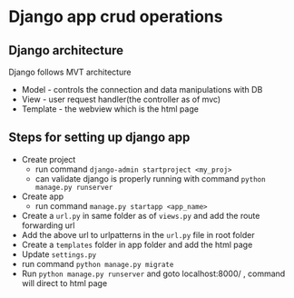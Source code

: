 # Django app crud operations

## Django architecture

Django follows MVT architecture
- Model - controls the connection and data manipulations with DB
- View - user request handler(the controller as of mvc)
- Template - the webview which is the html page

## Steps for setting up django app

- Create project
    - run command ``` django-admin startproject <my_proj> ```
    - can validate django is properly running with command ```python manage.py runserver```
- Create app
    - run command ``` manage.py startapp <app_name> ```
- Create a ```url.py``` in same folder as of ```views.py``` and add the route forwarding url
- Add the above url to urlpatterns in the ```url.py``` file in root folder
- Create a ```templates``` folder in app folder and add the html page
- Update ```settings.py```
- run command ```python manage.py migrate```
- Run ```python manage.py runserver``` and goto localhost:8000/<url path> , command will direct to html page
